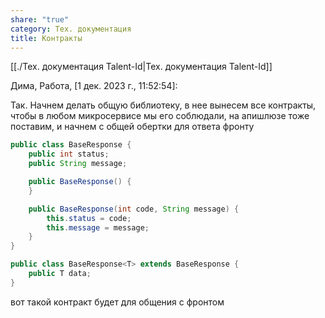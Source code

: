```yaml
---
share: "true"
category: Тех. документация
title: Контракты
---
```


[[./Тех.  документация Talent-Id|Тех.  документация Talent-Id]]

Дима, Работа, [1 дек. 2023 г., 11:52:54]:

Так. Начнем делать общую библиотеку, в нее вынесем все контракты, чтобы в любом микросервисе мы его соблюдали, на апишлюзе тоже поставим, и начнем с общей обертки для ответа фронту


```java
public class BaseResponse {
    public int status;
    public String message;

    public BaseResponse() {
    }

    public BaseResponse(int code, String message) {
        this.status = code;
        this.message = message;
    }
}

public class BaseResponse<T> extends BaseResponse {
    public T data;
}
```


вот такой контракт будет для общения с фронтом